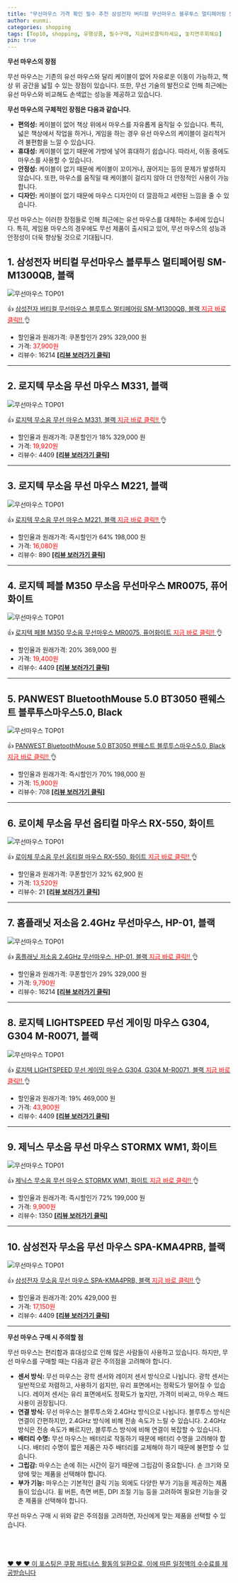 ```yaml
---
title: "무선마우스 가격 확인 필수 추천 삼성전자 버티컬 무선마우스 블루투스 멀티페어링 SM-M1300QB, 블랙 비교 장점 구매가이드"
author: eunmi.
categories: shopping
tags: [Top10, shopping, 유행상품, 필수구매, 지금바로클릭하세요, 놓치면후회해요]
pin: true
---
```

**무선 마우스의 장점**

무선 마우스는 기존의 유선 마우스와 달리 케이블이 없어 자유로운 이동이 가능하고, 책상 위 공간을 넓힐 수 있는 장점이 있습니다. 또한, 무선 기술의 발전으로 인해 최근에는 유선 마우스와 비교해도 손색없는 성능을 제공하고 있습니다.

**무선 마우스의 구체적인 장점은 다음과 같습니다.**

* **편의성:** 케이블이 없어 책상 위에서 마우스를 자유롭게 움직일 수 있습니다. 특히, 넓은 책상에서 작업을 하거나, 게임을 하는 경우 유선 마우스의 케이블이 걸리적거려 불편함을 느낄 수 있습니다.
* **휴대성:** 케이블이 없기 때문에 가방에 넣어 휴대하기 쉽습니다. 따라서, 이동 중에도 마우스를 사용할 수 있습니다.
* **안정성:** 케이블이 없기 때문에 케이블이 꼬이거나, 끊어지는 등의 문제가 발생하지 않습니다. 또한, 마우스를 움직일 때 케이블이 걸리지 않아 더 안정적인 사용이 가능합니다.
* **디자인:** 케이블이 없기 때문에 마우스 디자인이 더 깔끔하고 세련된 느낌을 줄 수 있습니다.

무선 마우스는 이러한 장점들로 인해 최근에는 유선 마우스를 대체하는 추세에 있습니다. 특히, 게임용 마우스의 경우에도 무선 제품이 출시되고 있어, 무선 마우스의 성능과 안정성이 더욱 향상될 것으로 기대됩니다.

   

## 1. 삼성전자 버티컬 무선마우스 블루투스 멀티페어링 SM-M1300QB, 블랙

![무선마우스 TOP01](https://thumbnail10.coupangcdn.com/thumbnails/remote/230x230ex/image/retail/images/2023/05/10/15/2/4d62e502-de04-4ed1-aaed-7c65501fc9b4.jpg)


👍 [삼성전자 버티컬 무선마우스 블루투스 멀티페어링 SM-M1300QB, 블랙 <font color=red> 지금 바로 클릭!! </font> ](https://link.coupang.com/re/AFFSDP?lptag=AF3617701&subid=GithubCoopas&pageKey=7325418422&traceid=V0-153&itemId=18796322719&vendorItemId=85927239216) 👌 


- 할인율과 원래가격: 쿠폰할인가 29%  329,000   원
- 가격: <span style='color:red'>37,900원</span>
- 리뷰수: 16214  [**[리뷰 보러가기 클릭]**](https://link.coupang.com/re/AFFSDP?lptag=AF3617701&subid=GithubCoopas&pageKey=7325418422&traceid=V0-153&itemId=18796322719&vendorItemId=85927239216)

---


   

## 2. 로지텍 무소음 무선 마우스 M331, 블랙

![무선마우스 TOP01](https://thumbnail7.coupangcdn.com/thumbnails/remote/230x230ex/image/retail/images/2017/09/20/14/0/f835a3fd-057d-4ab2-b9fc-8c928c3bbfca.jpg)


👍 [로지텍 무소음 무선 마우스 M331, 블랙 <font color=red> 지금 바로 클릭!! </font> ](https://link.coupang.com/re/AFFSDP?lptag=AF3617701&subid=GithubCoopas&pageKey=6159950381&traceid=V0-153&itemId=11948008563&vendorItemId=3299873959) 👌 


- 할인율과 원래가격: 쿠폰할인가 18%  329,000   원
- 가격: <span style='color:red'>19,920원</span>
- 리뷰수: 4409  [**[리뷰 보러가기 클릭]**](https://link.coupang.com/re/AFFSDP?lptag=AF3617701&subid=GithubCoopas&pageKey=6159950381&traceid=V0-153&itemId=11948008563&vendorItemId=3299873959)

---


   

## 3. 로지텍 무소음 무선 마우스 M221, 블랙

![무선마우스 TOP01](https://thumbnail8.coupangcdn.com/thumbnails/remote/230x230ex/image/retail/images/2017/09/20/14/0/c43239a3-2fd7-4157-ae64-ca1f1a961103.jpg)


👍 [로지텍 무소음 무선 마우스 M221, 블랙 <font color=red> 지금 바로 클릭!! </font> ](https://link.coupang.com/re/AFFSDP?lptag=AF3617701&subid=GithubCoopas&pageKey=5673718480&traceid=V0-153&itemId=9187582682&vendorItemId=3299873958) 👌 


- 할인율과 원래가격: 즉시할인가 64%  198,000   원
- 가격: <span style='color:red'>16,080원</span>
- 리뷰수: 890  [**[리뷰 보러가기 클릭]**](https://link.coupang.com/re/AFFSDP?lptag=AF3617701&subid=GithubCoopas&pageKey=5673718480&traceid=V0-153&itemId=9187582682&vendorItemId=3299873958)

---


   

## 4. 로지텍 페블 M350 무소음 무선마우스 MR0075, 퓨어화이트

![무선마우스 TOP01](https://thumbnail9.coupangcdn.com/thumbnails/remote/230x230ex/image/retail/images/2019/06/13/11/2/74c64e35-0add-4e32-b47c-f3ed0cc6f5db.jpg)


👍 [로지텍 페블 M350 무소음 무선마우스 MR0075, 퓨어화이트 <font color=red> 지금 바로 클릭!! </font> ](https://link.coupang.com/re/AFFSDP?lptag=AF3617701&subid=GithubCoopas&pageKey=6048064153&traceid=V0-153&itemId=11077429094&vendorItemId=4917632026) 👌 


- 할인율과 원래가격: 20%  369,000   원
- 가격: <span style='color:red'>19,400원</span>
- 리뷰수: 4409  [**[리뷰 보러가기 클릭]**](https://link.coupang.com/re/AFFSDP?lptag=AF3617701&subid=GithubCoopas&pageKey=6048064153&traceid=V0-153&itemId=11077429094&vendorItemId=4917632026)

---


   

## 5. PANWEST BluetoothMouse 5.0 BT3050 팬웨스트 블루투스마우스5.0, Black

![무선마우스 TOP01](https://thumbnail10.coupangcdn.com/thumbnails/remote/230x230ex/image/vendor_inventory/8afd/cc8dd7cc03c1eab6804b1901b6bfd5b5e1bb959f604dddacf496665f19f9.jpg)


👍 [PANWEST BluetoothMouse 5.0 BT3050 팬웨스트 블루투스마우스5.0, Black <font color=red> 지금 바로 클릭!! </font> ](https://link.coupang.com/re/AFFSDP?lptag=AF3617701&subid=GithubCoopas&pageKey=6067714701&traceid=V0-153&itemId=11187534350&vendorItemId=82974004216) 👌 


- 할인율과 원래가격: 즉시할인가 70%  198,000   원
- 가격: <span style='color:red'>15,900원</span>
- 리뷰수: 708  [**[리뷰 보러가기 클릭]**](https://link.coupang.com/re/AFFSDP?lptag=AF3617701&subid=GithubCoopas&pageKey=6067714701&traceid=V0-153&itemId=11187534350&vendorItemId=82974004216)

---


   

## 6. 로이체 무소음 무선 옵티컬 마우스 RX-550, 화이트

![무선마우스 TOP01](https://thumbnail6.coupangcdn.com/thumbnails/remote/230x230ex/image/retail/images/8651900066573947-3c478e44-98ac-438f-b93c-e9a5d200de82.jpg)


👍 [로이체 무소음 무선 옵티컬 마우스 RX-550, 화이트 <font color=red> 지금 바로 클릭!! </font> ](https://link.coupang.com/re/AFFSDP?lptag=AF3617701&subid=GithubCoopas&pageKey=207613081&traceid=V0-153&itemId=614846019&vendorItemId=4613325009) 👌 


- 할인율과 원래가격: 쿠폰할인가 32%  62,900   원
- 가격: <span style='color:red'>13,520원</span>
- 리뷰수: 21  [**[리뷰 보러가기 클릭]**](https://link.coupang.com/re/AFFSDP?lptag=AF3617701&subid=GithubCoopas&pageKey=207613081&traceid=V0-153&itemId=614846019&vendorItemId=4613325009)

---


   

## 7. 홈플래닛 저소음 2.4GHz 무선마우스, HP-01, 블랙

![무선마우스 TOP01](https://thumbnail7.coupangcdn.com/thumbnails/remote/230x230ex/image/retail/images/256139783543215-3693700b-f076-4244-a452-30029442de60.jpg)


👍 [홈플래닛 저소음 2.4GHz 무선마우스, HP-01, 블랙 <font color=red> 지금 바로 클릭!! </font> ](https://link.coupang.com/re/AFFSDP?lptag=AF3617701&subid=GithubCoopas&pageKey=310774469&traceid=V0-153&itemId=980281605&vendorItemId=5397453085) 👌 


- 할인율과 원래가격: 쿠폰할인가 29%  329,000   원
- 가격: <span style='color:red'>9,790원</span>
- 리뷰수: 16214  [**[리뷰 보러가기 클릭]**](https://link.coupang.com/re/AFFSDP?lptag=AF3617701&subid=GithubCoopas&pageKey=310774469&traceid=V0-153&itemId=980281605&vendorItemId=5397453085)

---


   

## 8. 로지텍 LIGHTSPEED 무선 게이밍 마우스 G304, G304 M-R0071, 블랙

![무선마우스 TOP01](https://thumbnail10.coupangcdn.com/thumbnails/remote/230x230ex/image/vendor_inventory/c65d/5c35ecd1cb27a9bde1320874c9c45eb66c7b823a8b4570b00add28e9da39.jpg)


👍 [로지텍 LIGHTSPEED 무선 게이밍 마우스 G304, G304 M-R0071, 블랙 <font color=red> 지금 바로 클릭!! </font> ](https://link.coupang.com/re/AFFSDP?lptag=AF3617701&subid=GithubCoopas&pageKey=7410127605&traceid=V0-153&itemId=16433122194&vendorItemId=87561426742) 👌 


- 할인율과 원래가격: 19%  469,000   원
- 가격: <span style='color:red'>43,900원</span>
- 리뷰수: 4409  [**[리뷰 보러가기 클릭]**](https://link.coupang.com/re/AFFSDP?lptag=AF3617701&subid=GithubCoopas&pageKey=7410127605&traceid=V0-153&itemId=16433122194&vendorItemId=87561426742)

---


   

## 9. 제닉스 무소음 무선 마우스 STORMX WM1, 화이트

![무선마우스 TOP01](https://thumbnail8.coupangcdn.com/thumbnails/remote/230x230ex/image/retail/images/2023/03/20/15/4/b5c73d61-b804-47f5-bc52-5117c4a9d3f4.jpg)


👍 [제닉스 무소음 무선 마우스 STORMX WM1, 화이트 <font color=red> 지금 바로 클릭!! </font> ](https://link.coupang.com/re/AFFSDP?lptag=AF3617701&subid=GithubCoopas&pageKey=7210026442&traceid=V0-153&itemId=18243733586&vendorItemId=85390613303) 👌 


- 할인율과 원래가격: 즉시할인가 72%  199,000   원
- 가격: <span style='color:red'>9,900원</span>
- 리뷰수: 1350  [**[리뷰 보러가기 클릭]**](https://link.coupang.com/re/AFFSDP?lptag=AF3617701&subid=GithubCoopas&pageKey=7210026442&traceid=V0-153&itemId=18243733586&vendorItemId=85390613303)

---


   

## 10. 삼성전자 무소음 무선 마우스 SPA-KMA4PRB, 블랙

![무선마우스 TOP01](https://thumbnail7.coupangcdn.com/thumbnails/remote/230x230ex/image/retail/images/8842436043618454-caa5d7f5-e380-45bb-826b-3b195621b218.jpg)


👍 [삼성전자 무소음 무선 마우스 SPA-KMA4PRB, 블랙 <font color=red> 지금 바로 클릭!! </font> ](https://link.coupang.com/re/AFFSDP?lptag=AF3617701&subid=GithubCoopas&pageKey=7121638436&traceid=V0-153&itemId=17832798839&vendorItemId=72944749083) 👌 


- 할인율과 원래가격: 20%  429,000   원
- 가격: <span style='color:red'>17,150원</span>
- 리뷰수: 4409  [**[리뷰 보러가기 클릭]**](https://link.coupang.com/re/AFFSDP?lptag=AF3617701&subid=GithubCoopas&pageKey=7121638436&traceid=V0-153&itemId=17832798839&vendorItemId=72944749083)

---
**무선 마우스 구매 시 주의할 점**

무선 마우스는 편리함과 휴대성으로 인해 많은 사람들이 사용하고 있습니다. 하지만, 무선 마우스를 구매할 때는 다음과 같은 주의점을 고려해야 합니다.

* **센서 방식:** 무선 마우스는 광학 센서와 레이저 센서 방식으로 나뉩니다. 광학 센서는 일반적으로 저렴하고, 사용하기 쉽지만, 유리 표면에서는 정확도가 떨어질 수 있습니다. 레이저 센서는 유리 표면에서도 정확도가 높지만, 가격이 비싸고, 마우스 패드 사용이 권장됩니다.
* **연결 방식:** 무선 마우스는 블루투스와 2.4GHz 방식으로 나뉩니다. 블루투스 방식은 연결이 간편하지만, 2.4GHz 방식에 비해 전송 속도가 느릴 수 있습니다. 2.4GHz 방식은 전송 속도가 빠르지만, 블루투스 방식에 비해 연결이 복잡할 수 있습니다.
* **배터리 수명:** 무선 마우스는 배터리로 작동하기 때문에 배터리 수명을 고려해야 합니다. 배터리 수명이 짧은 제품은 자주 배터리를 교체해야 하기 때문에 불편할 수 있습니다.
* **그립감:** 마우스는 손에 쥐는 시간이 길기 때문에 그립감이 중요합니다. 손 크기와 모양에 맞는 제품을 선택해야 합니다.
* **부가 기능:** 마우스는 기본적인 클릭 기능 외에도 다양한 부가 기능을 제공하는 제품들이 있습니다. 휠 버튼, 측면 버튼, DPI 조절 기능 등을 고려하여 필요한 기능을 갖춘 제품을 선택해야 합니다.

무선 마우스 구매 시 위와 같은 주의점을 고려하면, 자신에게 맞는 제품을 선택할 수 있습니다.<br><br><br><br><br> [ ❤ ❤ ❤ 이 포스팅은 쿠팡 파트너스 활동의 일환으로, 이에 따른 일정액의 수수료를 제공받습니다](https://link.coupang.com/a/bcEFyh)